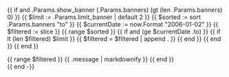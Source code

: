<!-- cSpell:ignore contribfest markdownify -->
{{ if and .Params.show_banner (.Params.banners) (gt (len .Params.banners) 0) }}
  {{ $limit := .Params.limit_banner | default 2 }}
  {{ $sorted := sort .Params.banners "to" }}
  {{ $currentDate := now.Format "2006-01-02" }}
  {{ $filtered := slice }}
  {{ range $sorted }}
    {{ if and (ge $currentDate .to) }}
      {{ if lt (len $filtered) $limit }}
        {{ $filtered = $filtered | append . }}
      {{ end }}
    {{ end }}
  {{ end }}
<div class="o-banner">
    {{ range $filtered }}
<!-- prettier-ignore -->
{{ .message | markdownify }}
    {{ end }}
</div>
{{ end -}}